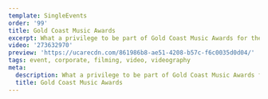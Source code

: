 ```yaml
---
template: SingleEvents
order: '99'
title: Gold Coast Music Awards
excerpt: What a privilege to be part of Gold Coast Music Awards for the third year in a row! Check out this highlight video we created of the GC Music awards night.
video: '273632970'
preview: 'https://ucarecdn.com/861986b8-ae51-4208-b57c-f6c0035d0d04/'
tags: event, corporate, filming, video, videography
meta:
  description: What a privilege to be part of Gold Coast Music Awards for the third year in a row! Check out this highlight video we created of the GC Music awards night.
  title: Gold Coast Music Awards
---
```


